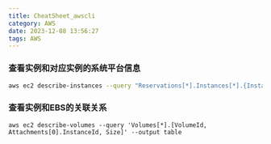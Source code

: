 ```yaml
---
title: CheatSheet_awscli
category: AWS
date: 2023-12-08 13:56:27
tags: AWS
---
```


### 查看实例和对应实例的系统平台信息
```bash
aws ec2 describe-instances --query "Reservations[*].Instances[*].{InstanceId:InstanceId,PlatformDetails:Platform}" --output table
```
### 查看实例和EBS的关联关系
```shell
aws ec2 describe-volumes --query 'Volumes[*].[VolumeId, Attachments[0].InstanceId, Size]' --output table
```